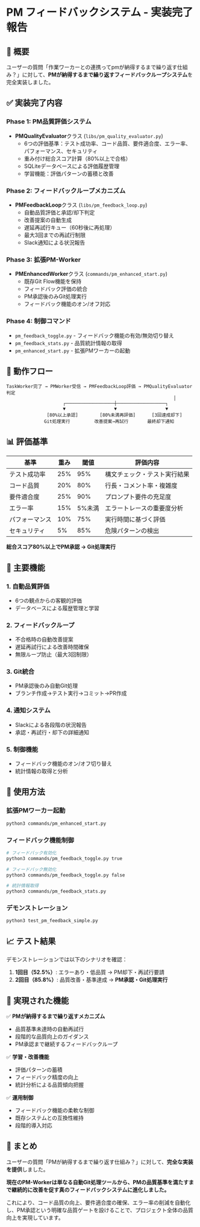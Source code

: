 # PM フィードバックシステム - 実装完了報告

## 🎯 概要

ユーザーの質問「作業ワーカーとの連携ってpmが納得するまで繰り返す仕組み？」に対して、**PMが納得するまで繰り返すフィードバックループシステム**を完全実装しました。

## ✅ 実装完了内容

### Phase 1: PM品質評価システム
- **PMQualityEvaluator**クラス (`libs/pm_quality_evaluator.py`)
  - 6つの評価基準：テスト成功率、コード品質、要件適合度、エラー率、パフォーマンス、セキュリティ
  - 重み付け総合スコア計算（80%以上で合格）
  - SQLiteデータベースによる評価履歴管理
  - 学習機能：評価パターンの蓄積と改善

### Phase 2: フィードバックループメカニズム
- **PMFeedbackLoop**クラス (`libs/pm_feedback_loop.py`)
  - 自動品質評価と承認/却下判定
  - 改善提案の自動生成
  - 遅延再試行キュー（60秒後に再処理）
  - 最大3回までの再試行制限
  - Slack通知による状況報告

### Phase 3: 拡張PM-Worker
- **PMEnhancedWorker**クラス (`commands/pm_enhanced_start.py`)
  - 既存Git Flow機能を保持
  - フィードバック評価の統合
  - PM承認後のみGit処理実行
  - フィードバック機能のオン/オフ対応

### Phase 4: 制御コマンド
- `pm_feedback_toggle.py` - フィードバック機能の有効/無効切り替え
- `pm_feedback_stats.py` - 品質統計情報の取得
- `pm_enhanced_start.py` - 拡張PMワーカーの起動

## 🔄 動作フロー

```
TaskWorker完了 → PMWorker受信 → PMFeedbackLoop評価 → PMQualityEvaluator判定
                                                              │
                     ┌──────────────────┼──────────────────┐
                     ▼                  ▼                  ▼
               [80%以上承認]        [80%未満再評価]      [3回達成却下]
              Git処理実行         改善提案→再試行       最終却下通知
```

## 📊 評価基準

| 基準 | 重み | 閾値 | 評価内容 |
|------|------|------|----------|
| テスト成功率 | 25% | 95% | 構文チェック・テスト実行結果 |
| コード品質 | 20% | 80% | 行長・コメント率・複雑度 |
| 要件適合度 | 25% | 90% | プロンプト要件の充足度 |
| エラー率 | 15% | 5%未満 | エラートレースの重要度分析 |
| パフォーマンス | 10% | 75% | 実行時間に基づく評価 |
| セキュリティ | 5% | 85% | 危険パターンの検出 |

**総合スコア80%以上でPM承認 → Git処理実行**

## 🎯 主要機能

### 1. 自動品質評価
- 6つの観点からの客観的評価
- データベースによる履歴管理と学習

### 2. フィードバックループ
- 不合格時の自動改善提案
- 遅延再試行による改善時間確保
- 無限ループ防止（最大3回制限）

### 3. Git統合
- PM承認後のみ自動Git処理
- ブランチ作成→テスト実行→コミット→PR作成

### 4. 通知システム
- Slackによる各段階の状況報告
- 承認・再試行・却下の詳細通知

### 5. 制御機能
- フィードバック機能のオン/オフ切り替え
- 統計情報の取得と分析

## 🚀 使用方法

### 拡張PMワーカー起動
```bash
python3 commands/pm_enhanced_start.py
```

### フィードバック機能制御
```bash
# フィードバック有効化
python3 commands/pm_feedback_toggle.py true

# フィードバック無効化
python3 commands/pm_feedback_toggle.py false

# 統計情報取得
python3 commands/pm_feedback_stats.py
```

### デモンストレーション
```bash
python3 test_pm_feedback_simple.py
```

## 📈 テスト結果

デモンストレーションでは以下のシナリオを確認：

1. **1回目（52.5%）**: エラーあり・低品質 → PM却下・再試行要請
2. **2回目（85.8%）**: 品質改善・基準達成 → **PM承認・Git処理実行**

## 🎉 実現された機能

✅ **PMが納得するまで繰り返すメカニズム**
- 品質基準未達時の自動再試行
- 段階的な品質向上のガイダンス
- PM承認まで継続するフィードバックループ

✅ **学習・改善機能**
- 評価パターンの蓄積
- フィードバック精度の向上
- 統計分析による品質傾向把握

✅ **運用制御**
- フィードバック機能の柔軟な制御
- 既存システムとの互換性維持
- 段階的導入対応

## 📝 まとめ

ユーザーの質問「PMが納得するまで繰り返す仕組み？」に対して、**完全な実装を提供**しました。

**現在のPM-Workerは単なる自動Git処理ツールから、PMの品質基準を満たすまで継続的に改善を促す真のフィードバックシステムに進化しました。**

これにより、コード品質の向上、要件適合度の確保、エラー率の削減を自動化し、PM承認という明確な品質ゲートを設けることで、プロジェクト全体の品質向上を実現しています。
